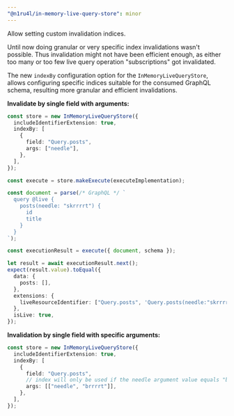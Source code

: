 ```yaml
---
"@n1ru4l/in-memory-live-query-store": minor
---
```


Allow setting custom invalidation indices.

Until now doing granular or very specific index invalidations wasn't possible. Thus invalidation might not have been efficient enough, as either too many or too few live query operation "subscriptions" got invalidated.

The new `indexBy` configuration option for the `InMemoryLiveQueryStore`, allows configuring specific indices suitable for the consumed GraphQL schema, resulting more granular and efficient invalidations.

**Invalidate by single field with arguments:**

```ts
const store = new InMemoryLiveQueryStore({
  includeIdentifierExtension: true,
  indexBy: [
    {
      field: "Query.posts",
      args: ["needle"],
    },
  ],
});

const execute = store.makeExecute(executeImplementation);

const document = parse(/* GraphQL */ `
  query @live {
    posts(needle: "skrrrrt") {
      id
      title
    }
  }
`);

const executionResult = execute({ document, schema });

let result = await executionResult.next();
expect(result.value).toEqual({
  data: {
    posts: [],
  },
  extensions: {
    liveResourceIdentifier: ["Query.posts", 'Query.posts(needle:"skrrrrt")'],
  },
  isLive: true,
});
```

**Invalidation by single field with specific arguments:**

```ts
const store = new InMemoryLiveQueryStore({
  includeIdentifierExtension: true,
  indexBy: [
    {
      field: "Query.posts",
      // index will only be used if the needle argument value equals "brrrrt"
      args: [["needle", "brrrrt"]],
    },
  ],
});
```
